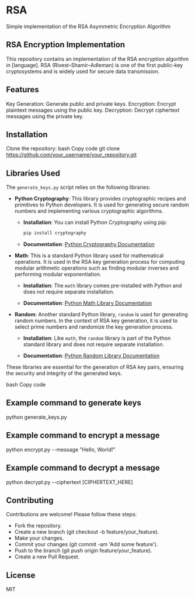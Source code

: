 # RSA
Simple implementation of the RSA Asymmetric Encryption Algorithm

## RSA Encryption Implementation
This repository contains an implementation of the RSA encryption algorithm in [language]. RSA (Rivest–Shamir–Adleman) is 
one of the first public-key cryptosystems and is widely used for secure data transmission.

## Features
Key Generation: Generate public and private keys.
Encryption: Encrypt plaintext messages using the public key.
Decryption: Decrypt ciphertext messages using the private key.

## Installation
Clone the repository:
bash
Copy code
git clone https://github.com/your_username/your_repository.git

## Libraries Used

The `generate_keys.py` script relies on the following libraries:

- **Python Cryptography**: This library provides cryptographic recipes and primitives to Python developers. It is used for generating secure random numbers and implementing various cryptographic algorithms.

    - **Installation**: You can install Python Cryptography using pip:

        ```bash
        pip install cryptography
        ```

    - **Documentation**: [Python Cryptography Documentation](https://cryptography.io/en/latest/)

- **Math**: This is a standard Python library used for mathematical operations. It is used in the RSA key generation process for computing modular arithmetic operations such as finding modular inverses and performing modular exponentiation.

    - **Installation**: The `math` library comes pre-installed with Python and does not require separate installation.

    - **Documentation**: [Python Math Library Documentation](https://docs.python.org/3/library/math.html)

- **Random**: Another standard Python library, `random` is used for generating random numbers. In the context of RSA key generation, it is used to select prime numbers and randomize the key generation process.

    - **Installation**: Like `math`, the `random` library is part of the Python standard library and does not require separate installation.

    - **Documentation**: [Python Random Library Documentation](https://docs.python.org/3/library/random.html)

These libraries are essential for the generation of RSA key pairs, ensuring the security and integrity of the generated keys.

bash
Copy code
## Example command to generate keys
python generate_keys.py

## Example command to encrypt a message
python encrypt.py --message "Hello, World!"

## Example command to decrypt a message
python decrypt.py --ciphertext [CIPHERTEXT_HERE]

## Contributing
Contributions are welcome! Please follow these steps:

* Fork the repository.
* Create a new branch (git checkout -b feature/your_feature).
* Make your changes.
* Commit your changes (git commit -am 'Add some feature').
* Push to the branch (git push origin feature/your_feature).
* Create a new Pull Request.

## License
MIT

